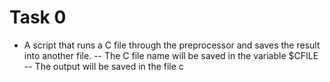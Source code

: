 # Task 0
 - A script that runs a C file through the preprocessor and saves the result into another file.
       -- The C file name will be saved in the variable $CFILE
       -- The output will be saved in the file c

